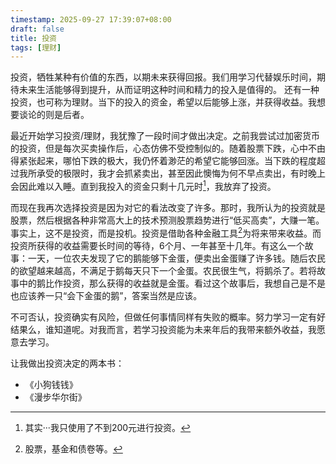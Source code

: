 ```yaml
---
timestamp: 2025-09-27 17:39:07+08:00
draft: false
title: 投资
tags: [理财]
---
```

投资，牺牲某种有价值的东西，以期未来获得回报。我们用学习代替娱乐时间，期待未来生活能够得到提升，从而证明这种时间和精力的投入是值得的。
还有一种投资，也可称为理财。当下的投入的资金，希望以后能够上涨，并获得收益。我想要谈论的则是后者。

最近开始学习投资/理财，我犹豫了一段时间才做出决定。之前我尝试过加密货币的投资，但是每次买卖操作后，心态仿佛不受控制似的。随着股票下跌，心中不由得紧张起来，哪怕下跌的极大，我仍怀着渺茫的希望它能够回涨。当下跌的程度超过我所承受的极限时，我才会抓紧卖出，甚至因此懊悔为何不早点卖出，有时晚上会因此难以入睡。直到我投入的资金只剩十几元时[^1]，我放弃了投资。

而现在我再次选择投资是因为对它的看法改变了许多。那时，我所认为的投资就是股票，然后根据各种非常高大上的技术预测股票趋势进行“低买高卖”，大赚一笔。事实上，这不是投资，而是投机。投资是借助各种金融工具[^2]为将来带来收益。而投资所获得的收益需要长时间的等待，6个月、一年甚至十几年。有这么一个故事：一天，一位农夫发现了它的鹅能够下金蛋，便卖出金蛋赚了许多钱。随后农民的欲望越来越高，不满足于鹅每天只下一个金蛋。农民很生气，将鹅杀了。若将故事中的鹅比作投资，那么获得的收益就是金蛋。看过这个故事后，我想自己是不是也应该养一只“会下金蛋的鹅”，答案当然是应该。

不可否认，投资确实有风险，但做任何事情同样有失败的概率。努力学习一定有好结果么，谁知道呢。对我而言，若学习投资能为未来年后的我带来额外收益，我愿意去学习。

让我做出投资决定的两本书：
- 《小狗钱钱》
- 《漫步华尔街》

[^1]: 其实···我只使用了不到200元进行投资。

[^2]: 股票，基金和债卷等。

